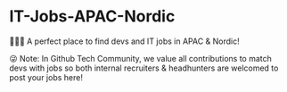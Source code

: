 # IT-Jobs-APAC-Nordic
👋👋👋 A perfect place to find devs and IT jobs in APAC & Nordic!  

😜 Note: In Github Tech Community, we value all contributions to match devs with jobs so both internal recruiters &amp; headhunters are welcomed to post your jobs here!
